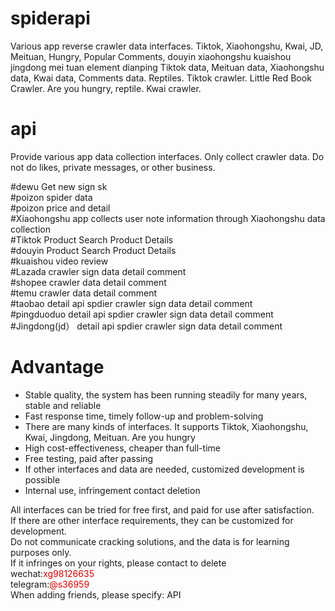 # spiderapi
Various app reverse crawler data interfaces. Tiktok, Xiaohongshu, Kwai, JD, Meituan, Hungry, Popular Comments, douyin xiaohongshu kuaishou jingdong mei tuan element dianping Tiktok data, Meituan data, Xiaohongshu data, Kwai data, Comments data. Reptiles. Tiktok crawler. Little Red Book Crawler. Are you hungry, reptile. Kwai crawler.

# api
Provide various app data collection interfaces. Only collect crawler data. Do not do likes, private messages, or other business.

#dewu Get new sign sk <br>
#poizon spider data <br>
#poizon price and detail <br>
#Xiaohongshu app collects user note information through Xiaohongshu data collection <br>
#Tiktok Product Search Product Details <br>
#douyin Product Search Product Details <br>
#kuaishou video review <br>
#Lazada crawler sign data detail comment <br>
#shopee crawler data detail comment <br>
#temu  crawler data detail comment <br>
#taobao detail api spdier crawler sign data detail comment <br>
#pingduoduo detail api spdier crawler sign data detail comment <br>
#Jingdong(jd） detail api spdier crawler sign data detail comment <br>


# Advantage
* Stable quality, the system has been running steadily for many years, stable and reliable
* Fast response time, timely follow-up and problem-solving
* There are many kinds of interfaces. It supports Tiktok, Xiaohongshu, Kwai, Jingdong, Meituan. Are you hungry
* High cost-effectiveness, cheaper than full-time
* Free testing, paid after passing
* If other interfaces and data are needed, customized development is possible
* Internal use, infringement contact deletion

All interfaces can be tried for free first, and paid for use after satisfaction. <br>
If there are other interface requirements, they can be customized for development. <br>
Do not communicate cracking solutions, and the data is for learning purposes only.  <br>
If it infringes on your rights, please contact to delete  <br>
wechat:<font color='#dd0000'>xg98126635</font> <br> 
telegram:<font color='#dd0000'>@s36959</font> <br>
When adding friends, please specify: API <br>

